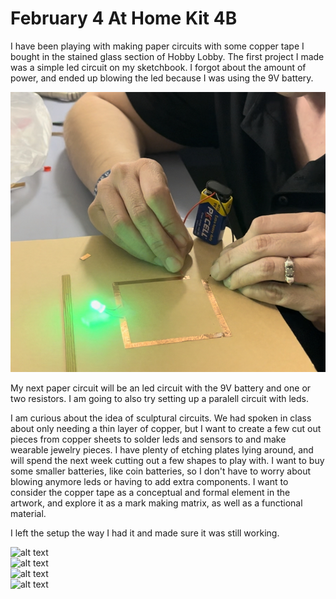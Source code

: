 # February 4 At Home Kit 4B  

I have been playing with making paper circuits with some copper tape I bought in the stained glass section of Hobby Lobby. The first project I made was a simple led circuit on my sketchbook. I forgot about the amount of power, and ended up blowing the led because I was using the 9V battery.  

![alt text](images/papercircuit1.jpeg)  

My next paper circuit will be an led circuit with the 9V battery and one or two resistors. I am going to also try setting up a paralell circuit with leds.  

I am curious about the idea of sculptural circuits. We had spoken in class about only needing a thin layer of copper, but I want to create a few cut out pieces from copper sheets to solder leds and sensors to and make wearable jewelry pieces. I have plenty of etching plates lying around, and will spend the next week cutting out a few shapes to play with. I want to buy some smaller batteries, like coin batteries, so I don't have to worry about blowing anymore leds or having to add extra components. I want to consider the copper tape as a conceptual and formal element in the artwork, and explore it as a mark making matrix, as well as a functional material.  

I left the setup the way I had it and made sure it was still working.  

![alt text](images/.jpeg)  
![alt text](images/.jpeg)  
![alt text](images/.jpeg)  
![alt text](images/.jpeg)  